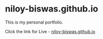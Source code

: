 # niloy-biswas.github.io
This is my personal portfolio.


Click the link for Live - [niloy-biswas.github.io](https://niloy-biswas.github.io)
